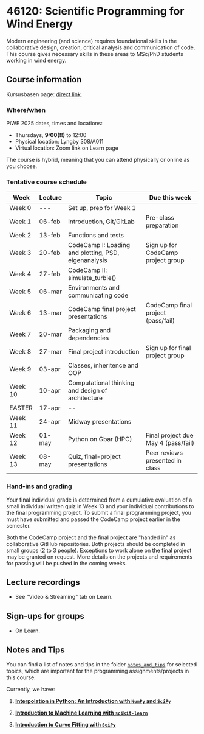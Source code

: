 # 46120: Scientific Programming for Wind Energy

Modern engineering (and science) requires foundational skills in the collaborative design,
creation, critical analysis and communication of code. This course gives necessary skills in
these areas to MSc/PhD students working in wind energy.

## Course information

Kursusbasen page: [direct link](https://kurser.dtu.dk/course/46120).

### Where/when

PiWE 2025 dates, times and locations:
 * Thursdays, **9:00(!!)** to 12:00
 * Physical location: Lyngby 308/A011
 * Virtual location: Zoom link on Learn page

The course is hybrid, meaning that you can attend physically or online as you choose.

### Tentative course schedule

| Week    | Lecture | Topic                                                | Due this week                       |
|---------|---------|------------------------------------------------------|-------------------------------------|
| Week 0  | ---     | Set up, prep for Week 1                              |                                     |
| Week 1  | 06-feb  | Introduction, Git/GitLab                             | Pre-class preparation               |
| Week 2  | 13-feb  | Functions and tests                                  |                                     |
| Week 3  | 20-feb  | CodeCamp I: Loading and plotting, PSD, eigenanalysis | Sign up for CodeCamp project group  |
| Week 4  | 27-feb  | CodeCamp II: simulate_turbie()                       |                                     |
| Week 5  | 06-mar  | Environments and communicating code                  |                                     |
| Week 6  | 13-mar  | CodeCamp final project presentations                 | CodeCamp final project (pass/fail)  |
| Week 7  | 20-mar  | Packaging and dependencies                           |                                     |
| Week 8  | 27-mar  | Final project introduction                           | Sign up for final project group     |
| Week 9  | 03-apr  | Classes, inheritence and OOP                         |                                     |
| Week 10 | 10-apr  | Computational thinking and design of architecture    |                                     |
|  EASTER | 17-apr  | --                                                   |                                     |
| Week 11 | 24-apr  | Midway presentations                                 |                                     |
| Week 12 | 01-may  | Python on Gbar (HPC)                                 | Final project due May 4 (pass/fail) |
| Week 13 | 08-may  | Quiz, final-project presentations                    | Peer reviews presented in class     |

### Hand-ins and grading

Your final individual grade is determined from a cumulative evaluation of a small individual written quiz
in Week 13 and your individual contributions to the final programming project. To submit a final programming project,
you must have submitted and passed the CodeCamp project earlier in the semester.

Both the CodeCamp project and the final project are "handed in" as collaborative GitHub repositories. Both
projects should be completed in small groups (2 to 3 people). Exceptions to work alone on the final
project may be granted on request. More details on the projects and requirements for passing will
be pushed in the coming weeks.


## Lecture recordings

 * See "Video & Streaming" tab on Learn.


## Sign-ups for groups

 * On Learn.

## Notes and Tips

You can find a list of notes and tips in the folder [`notes_and_tips`](
    notes_and_tips/) for selected topics, which are
important for the programming assignments/projects in this course.

Currently, we have:
1. [**Interpolation in Python: An Introduction with `NumPy` and  `SciPy`**](
notes_and_tips/1_note_on_interpolation.md)

2. [**Introduction to Machine Learning with `scikit-learn`**](
notes_and_tips/2_note_on_machine_learning.md)

3. [**Introduction to Curve Fitting with `SciPy`**](
notes_and_tips/3_note_on_curve_fitting.md)